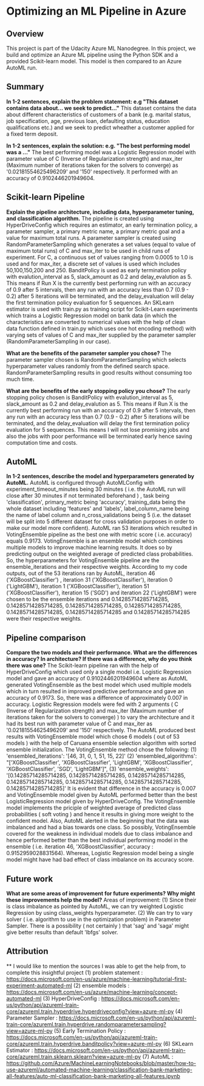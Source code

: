 # Optimizing an ML Pipeline in Azure

## Overview
This project is part of the Udacity Azure ML Nanodegree.
In this project, we build and optimize an Azure ML pipeline using the Python SDK and a provided Scikit-learn model.
This model is then compared to an Azure AutoML run.

## Summary
**In 1-2 sentences, explain the problem statement: e.g "This dataset contains data about... we seek to predict..."**
This dataset contains the data about different characteristics of customers of a bank (e.g. marital status, job specification, age, previous loan, defaulting status, education qualifications etc.) and we seek to predict wheather a customer applied for a fixed term deposit.

**In 1-2 sentences, explain the solution: e.g. "The best performing model was a ..."**
The best performing model was a Logistic Regression model with parameter value of C (Inverse of Regularization strength) and max_iter (Maximum number of iterations taken for the solvers to converge) as '0.02181554625496209' and '150' respectively. It performed with an accuracy of 0.9102446201949604.

## Scikit-learn Pipeline
**Explain the pipeline architecture, including data, hyperparameter tuning, and classification algorithm.**
The pipeline is created using HyperDriveConfig which requires an estimator, an early termination policy, a parameter sampler, a primary metric name, a primary metric goal and a value for maximum total runs. A parameter sampler is created using RandomParameterSampling which generates a set values (equal to value of maximum total runs) of C and max_iter to be used in child runs of experiment. For C, a continuous set of values ranging from 0.0005 to 1.0 is used and for max_iter, a discrete set of values is used which includes 50,100,150,200 and 250. BanditPolicy is used as early termination policy with evalution_interval as 5, slack_amount as 0.2 and delay_evalution as 5. This means if Run X is the currently best performing run with an accuracy of 0.9 after 5 intervals, then any run with an accuracy less than 0.7 (0.9 - 0.2) after 5 iterations will be terminated, and the delay_evaluation will delay the first termination policy evaluation for 5 sequences. An SKLearn estimator is used with train.py as training script for Scikit-Learn experiments which trains a Logistic Regression model on bank data (in which the characteristics are converted to numerical values with the help of clean data function defined in train.py which uses one hot encoding method) with varying sets of values of C and max_iter supplied by the parameter sampler (RandomParameterSampling in our case).

**What are the benefits of the parameter sampler you chose?**
The parameter sampler chosen is RandomParameterSampling which selects hyperparameter values randomly from the defined search space. RandomParameterSampling results in good results without consuming too much time.

**What are the benefits of the early stopping policy you chose?**
The early stopping policy chosen is BanditPolicy with evalution_interval as 5, slack_amount as 0.2 and delay_evalution as 5. This means if Run X is the currently best performing run with an accuracy of 0.9 after 5 intervals, then any run with an accuracy less than 0.7 (0.9 - 0.2) after 5 iterations will be terminated, and the delay_evaluation will delay the first termination policy evaluation for 5 sequences. This means I will not lose promising jobs and also the jobs with poor performance will be terminated early hence saving computation time and costs.

## AutoML
**In 1-2 sentences, describe the model and hyperparameters generated by AutoML.**
AutoML is configured through AutoMLConfig with experiment_timeout_minutes being 30 minutes ( i.e. the AutoML run will close after 30 minutes if not terminated beforehand ) , task being 'classification', primary_metric being 'accuracy', training_data being the whole dataset including 'features' and 'labels', label_column_name being the name of label column and n_cross_validations being 5 (i.e. the dataset will be split into 5 different dataset for cross validation purposes in order to make our model more confident). AutoML ran 53 iterations which resulted in VotingEnsemble pipeline as the best one with metric score ( i.e. accuracy) equals 0.9173. VotingEnsemble is an ensemble model which combines multiple models to improve machine learning results. It does so by predicting output on the weighted average of predicted class probabilities. So, the hyperparameters for VotingEnsemble pipeline are the ensemble_iterations and their respective weights. According to my code outputs, out of the 53 iterations ran by AutoML, iteration 46 ('XGBoostClassifier') , iteration 31 ('XGBoostClassifier'), iteration 0 ('LightGBM'), iteration 1 ('XGBoostClassifier'), iteration 51 ('XGBoostClassifier'), iteration 15 ('SGD') and iteration 22 ('LightGBM') were chosen to be the ensemble iterations and 0.14285714285714285, 0.14285714285714285, 0.14285714285714285, 0.14285714285714285, 0.14285714285714285, 0.14285714285714285 and 0.14285714285714285 were their respective weights.  

## Pipeline comparison
**Compare the two models and their performance. What are the differences in accuracy? In architecture? If there was a difference, why do you think there was one?**
The Scikit-learn pipeline ran with the help of HyperDriveConfig which used only a single model i.e. Logistic Regression model and gave an accuracy of 0.9102446201949604 where as AutoML generated VotingEnsemble as the best model which used multiple models which in turn resulted in improved predictive performance and gave an accuracy of 0.9173. So, there was a difference of approximately 0.007 in accuracy.
Logistic Regression models were fed with 2 arguments ( C (Inverse of Regularization strength) and max_iter (Maximum number of iterations taken for the solvers to converge) ) to vary the architecture and it had its best run with parameter value of C and max_iter as '0.02181554625496209' and '150' respectively.
The AutoML produced best results with VotingEnsemble model which chose 6 models ( out of 53 models ) with the help of Caruana ensemble selection algorithm with sorted ensemble initialization. The VotingEnsemble method chose the following:
(1) 'ensembled_iterations': '[46, 31, 0, 1, 51, 15, 22]'
(2) 'ensembled_algorithms': "['XGBoostClassifier', 'XGBoostClassifier', 'LightGBM', 'XGBoostClassifier', 'XGBoostClassifier', 'SGD', 'LightGBM']",
(3) 'ensemble_weights': '[0.14285714285714285, 0.14285714285714285, 0.14285714285714285, 0.14285714285714285, 0.14285714285714285, 0.14285714285714285, 0.14285714285714285]'
It is evident that difference in the accuracy is 0.007 and VotingEnsemble model given by AutoML performed better than the best LogisticRegression model given by HyperDriveConfig. The VotingEnsemble model implements the priciple of weighted average of predicted class probabilities ( soft voting ) and hence it results in giving more weight to the confident model. Also, AutoML alerted in the beginning that the data was imbalanced and had a bias towards one class. So possibly, VotingEnsemble covered for the weakness in individual models due to class imbalance and hence performed better than the best individual performing model in the ensemble ( i.e. iteration 46, 'XGBoostClassifier', accuracy : 0.9152959028831564). Whereas, Logistic Regression model being a single model might have had bad effect of class imbalance on its accuracy score.

## Future work
**What are some areas of improvement for future experiments? Why might these improvements help the model?**
Areas of improvement:
(1) Since their is class imbalance as pointed by AutoML, we can try weighted Logistic Regression by using class_weights hyperparameter.
(2) We can try to vary solver ( i.e. algorithm to use in the optimization problem) in Parameter Sampler. There is a possibility ( not certainly ) that 'sag' and 'saga' might give better results than default 'lbfgs' solver.


## Attribution
** I would like to mention the sources I was able to get the help from, to complete this insightful project
(1) problem statement : https://docs.microsoft.com/en-us/azure/machine-learning/tutorial-first-experiment-automated-ml
(2) ensemble models : https://docs.microsoft.com/en-us/azure/machine-learning/concept-automated-ml
(3) HyperDriveConfig : https://docs.microsoft.com/en-us/python/api/azureml-train-core/azureml.train.hyperdrive.hyperdriveconfig?view=azure-ml-py
(4) Parameter Sampler : https://docs.microsoft.com/en-us/python/api/azureml-train-core/azureml.train.hyperdrive.randomparametersampling?view=azure-ml-py
(5) Early Termination Policy : https://docs.microsoft.com/en-us/python/api/azureml-train-core/azureml.train.hyperdrive.banditpolicy?view=azure-ml-py
(6) SKLearn Estimator : https://docs.microsoft.com/en-us/python/api/azureml-train-core/azureml.train.sklearn.sklearn?view=azure-ml-py
(7) AutoML : https://github.com/Azure/MachineLearningNotebooks/blob/master/how-to-use-azureml/automated-machine-learning/classification-bank-marketing-all-features/auto-ml-classification-bank-marketing-all-features.ipynb
